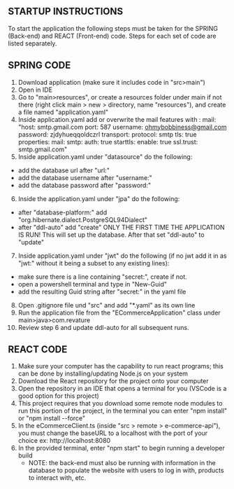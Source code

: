 ## STARTUP INSTRUCTIONS
To start the application the following steps must be taken for the SPRING (Back-end) and REACT (Front-end) code. Steps for each set of code are listed separately.

## SPRING CODE
1) Download application (make sure it includes code in "src>main")
2) Open in IDE
3) Go to "main>resources", or create a resources folder under main if not there (right click main > new > directory, name "resources"), and create a file named "application.yaml"
4) Inside application.yaml add or overwrite the mail features with : 
   mail:
  "host: smtp.gmail.com
  port: 587
  username: ohmybobbiness@gmail.com
  password: zjdyhueqqoldczrl
  transport:
    protocol: smtp
  tls: true
  properties:
    mail:
      smtp:
        auth: true
        starttls:
          enable: true
        ssl.trust: smtp.gmail.com"
5) Inside application.yaml under "datasource" do the following: 
  - add the database url after "url:" 
  - add the database username after "username:"
  - add the database password after "password:"
6) Inside the application.yaml under "jpa" do the following:
  - after "database-platform:" add  "org.hibernate.dialect.PostgreSQL94Dialect"
  - after "ddl-auto" add "create" ONLY THE FIRST TIME THE APPLICATION IS RUN! This will set up the database. After that set "ddl-auto" to "update"
7) Inside application.yaml under "jwt" do the following (if no jwt add it in as "jwt:" without it being a subset to any existing lines):
  - make sure there is a line containing "secret:", create if not.
  - open a powershell terminal and type in "New-Guid"
  - add the resulting Guid string after "secret:" in the yaml file
8) Open .gitignore file und "src" and add "*.yaml" as its own line
9) Run the application file from the "ECommerceApplication" class under main>java>com.revature
10) Review step 6 and update ddl-auto for all subsequent runs.

## REACT CODE
1) Make sure your computer has the capability to run react programs; this can be done by installing/updating Node.js on your system
2) Download the React repository for the project onto your computer
3) Open the repository in an IDE that opens a terminal for you (VSCode is a good option for this project)
4) This project requires that you download some remote node modules to run this portion of the project, in the terminal you can enter "npm install" or "npm install --force"
5) In the eCommerceClient.ts (inside "src > remote > e-commerce-api"), you must change the baseURL to a localhost with the port of your choice ex: http://localhost:8080
6) In the provided terminal, enter "npm start" to begin running a developer build
   - NOTE: the back-end must also be running with information in the database to populate the website with users to log in with, products to interact with, etc.
